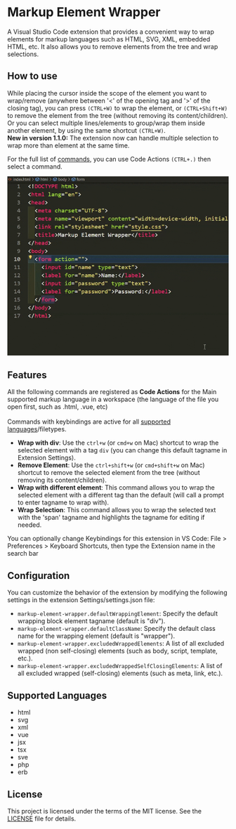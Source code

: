 # Markup Element Wrapper

A Visual Studio Code extension that provides a convenient way to wrap elements for markup languages such as HTML, SVG, XML, embedded HTML, etc. It also allows you to remove elements from the tree and wrap selections.

## How to use

While placing the cursor inside the scope of the element you want to wrap/remove (anywhere between '<' of the opening tag and '>' of the closing tag), you can press `(CTRL+W)` to wrap the element, or `(CTRL+Shift+W)` to remove the element from the tree (without removing its content/children). <br>
Or you can select multiple lines/elements to group/wrap them inside another element, by using the same shortcut `(CTRL+W)`.<br>
**New in version 1.1.0:** The extension now can handle multiple selection to wrap more than element at the same time.<br>

For the full list of [commands](#features), you can use Code Actions `(CTRL+.)` then select a command.

![Demo of Markup Element Wrapper](./images/how-to-use.gif)

## Features

All the following commands are registered as <b>Code Actions</b> for the Main supported markup language in a workspace (the language of the file you open first, such as .html, .vue, etc) <br><br>
Commands with keybindings are active for all [supported languages](#supported-languages)/filetypes.

- **Wrap with div**: Use the `ctrl+w` (or `cmd+w` on Mac) shortcut to wrap the selected element with a tag `div` (you can change this default tagname in Extension Settings).
- **Remove Element**: Use the `ctrl+shift+w` (or `cmd+shift+w` on Mac) shortcut to remove the selected element from the tree (without removing its content/children).
- **Wrap with different element**: This command allows you to wrap the selected element with a different tag than the default (will call a prompt to enter tagname to wrap with).
- **Wrap Selection**: This command allows you to wrap the selected text with the 'span' tagname and highlights the tagname for editing if needed.

You can optionally change Keybindings for this extension in VS Code: File > Preferences > Keyboard Shortcuts, then type the Extension name in the search bar

## Configuration

You can customize the behavior of the extension by modifying the following settings in the extension  Settings/settings.json file:

- `markup-element-wrapper.defaultWrappingElement`: Specify the default wrapping block element tagname (default is "div").
- `markup-element-wrapper.defaultClassName`: Specify the default class name for the wrapping element (default is "wrapper").
- `markup-element-wrapper.excludedWrappedElements`: A list of all excluded wrapped (non self-closing) elements (such as body, script, template, etc.).
- `markup-element-wrapper.excludedWrappedSelfClosingElements`: A list of all excluded wrapped (self-closing) elements (such as meta, link, etc.).

## Supported Languages

- html
- svg
- xml
- vue
- jsx
- tsx
- sve
- php
- erb

## License

This project is licensed under the terms of the MIT license. See the [LICENSE](LICENSE) file for details.